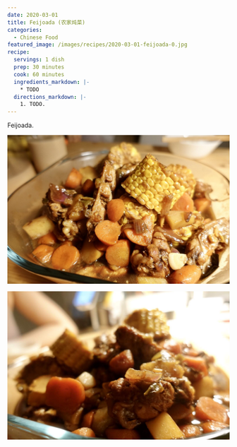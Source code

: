 ```yaml
---
date: 2020-03-01
title: Feijoada (农家炖菜)
categories:
  - Chinese Food
featured_image: /images/recipes/2020-03-01-feijoada-0.jpg
recipe:
  servings: 1 dish
  prep: 30 minutes
  cook: 60 minutes
  ingredients_markdown: |-
    * TODO
  directions_markdown: |-
    1. TODO.
---
```

Feijoada.

![pic](/images/recipes/2020-03-01-feijoada-1.jpg)

![pic](/images/recipes/2020-03-01-feijoada-2.jpg)